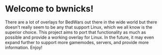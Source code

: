 # Welcome to bwnicks!

There are a lot of overlays for BedWars out there in the wide world but there doesn't really seem to be any that support Linux, which we all know is the superior choice. This project aims to port that functionality as much as possible and provide a working overlay for Linux. In the future, it may even expand further to support more gamemodes, servers, and provide more information. Enjoy!